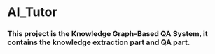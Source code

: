 # AI_Tutor
### This project is the Knowledge Graph-Based QA System, it contains the knowledge extraction part and QA part.

